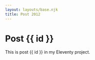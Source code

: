 ```yaml
---
layout: layouts/base.njk
title: Post 2012
---
```


# Post {{ id }}

This is post {{ id }} in my Eleventy project.
